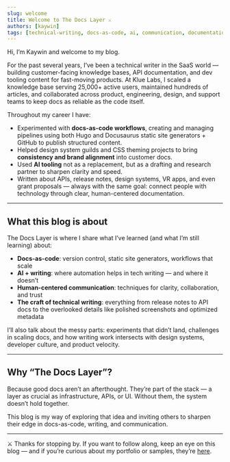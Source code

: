 ```yaml
---
slug: welcome
title: Welcome to The Docs Layer ⚔️
authors: [kaywin]
tags: [technical-writing, docs-as-code, ai, communication, documentation]
---
```


Hi, I’m Kaywin and welcome to my blog.

For the past several years, I’ve been a technical writer in the SaaS world — building customer-facing knowledge bases, API documentation, and dev tooling content for fast-moving products. At Klue Labs, I scaled a knowledge base serving 25,000+ active users, maintained hundreds of articles, and collaborated across product, engineering, design, and support teams to keep docs as reliable as the code itself.  

Throughout my career I have:  
- Experimented with **docs-as-code workflows**, creating and managing pipelines using both Hugo and Docusaurus static site generators + GitHub to publish structured content.  
- Helped design system guilds and CSS theming projects to bring **consistency and brand alignment** into customer docs.  
- Used **AI tooling** not as a replacement, but as a drafting and research partner to sharpen clarity and speed.  
- Written about APIs, release notes, design systems, VR apps, and even grant proposals — always with the same goal: connect people with technology through clear, human-centered documentation.  

---

## What this blog is about
The Docs Layer is where I share what I’ve learned (and what I’m still learning) about:  

- **Docs-as-code**: version control, static site generators, workflows that scale  
- **AI + writing**: where automation helps in tech writing — and where it doesn’t  
- **Human-centered communication**: techniques for clarity, collaboration, and trust  
- **The craft of technical writing**: everything from release notes to API docs to the overlooked details like polished screenshots and optimized metadata

I’ll also talk about the messy parts: experiments that didn’t land, challenges in scaling docs, and how writing work intersects with design systems, developer culture, and product velocity.  

---

## Why “The Docs Layer”?
Because good docs aren’t an afterthought. They’re part of the stack — a layer as crucial as infrastructure, APIs, or UI. Without them, the system doesn’t hold together.  

This blog is my way of exploring that idea and inviting others to sharpen their edge in docs-as-code, writing, and communication.  

---

⚔️ Thanks for stopping by. If you want to follow along, keep an eye on this blog — and if you’re curious about my portfolio or samples, they’re [here](https://kaywina.notion.site/).  
